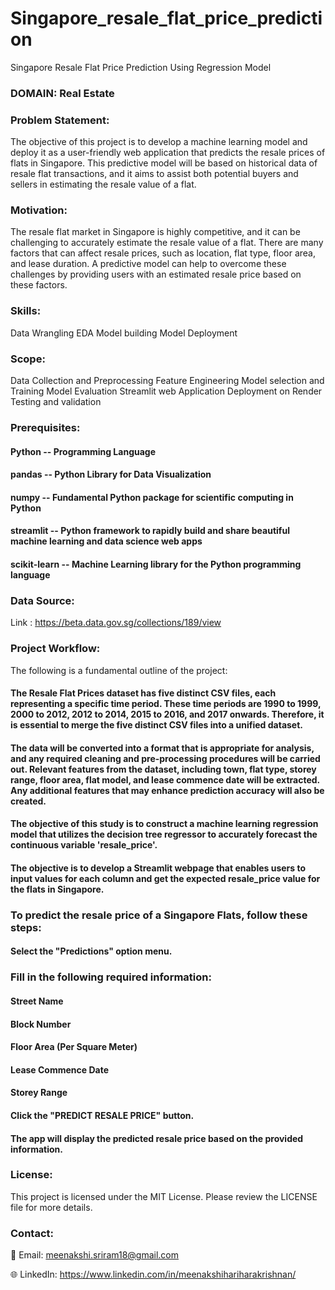 # Singapore_resale_flat_price_prediction
Singapore Resale Flat Price Prediction Using Regression Model 

### DOMAIN: Real Estate

### Problem Statement:
The objective of this project is to develop a machine learning model and deploy it as a user-friendly web application that predicts the resale prices of flats in Singapore. This predictive model will be based on historical data of resale flat transactions, and it aims to assist both potential buyers and sellers in estimating the resale value of a flat.

### Motivation:
The resale flat market in Singapore is highly competitive, and it can be challenging to accurately estimate the resale value of a flat. There are many factors that can affect resale prices, such as location, flat type, floor area, and lease duration. A predictive model can help to overcome these challenges by providing users with an estimated resale price based on these factors.

### Skills:
Data Wrangling
EDA
Model building
Model Deployment

### Scope:
Data Collection and Preprocessing
Feature Engineering
Model selection and Training
Model Evaluation
Streamlit web Application
Deployment on Render
Testing and validation

### Prerequisites:
#### Python -- Programming Language
#### pandas -- Python Library for Data Visualization
#### numpy -- Fundamental Python package for scientific computing in Python
#### streamlit -- Python framework to rapidly build and share beautiful machine learning and data science web apps
#### scikit-learn -- Machine Learning library for the Python programming language

### Data Source:
Link : https://beta.data.gov.sg/collections/189/view

### Project Workflow:
The following is a fundamental outline of the project:

#### The Resale Flat Prices dataset has five distinct CSV files, each representing a specific time period. These time periods are 1990 to 1999, 2000 to 2012, 2012 to 2014, 2015 to 2016, and 2017 onwards. Therefore, it is essential to merge the five distinct CSV files into a unified dataset.

#### The data will be converted into a format that is appropriate for analysis, and any required cleaning and pre-processing procedures will be carried out. Relevant features from the dataset, including town, flat type, storey range, floor area, flat model, and lease commence date will be extracted. Any additional features that may enhance prediction accuracy will also be created.

#### The objective of this study is to construct a machine learning regression model that utilizes the decision tree regressor to accurately forecast the continuous variable 'resale_price'.

#### The objective is to develop a Streamlit webpage that enables users to input values for each column and get the expected resale_price value for the flats in Singapore.

### To predict the resale price of a Singapore Flats, follow these steps:

#### Select the "Predictions" option menu.

### Fill in the following required information:
#### Street Name
#### Block Number
#### Floor Area (Per Square Meter)
#### Lease Commence Date
#### Storey Range
#### Click the "PREDICT RESALE PRICE" button.

#### The app will display the predicted resale price based on the provided information.

### License:
This project is licensed under the MIT License. Please review the LICENSE file for more details.

### Contact:
📧 Email: meenakshi.sriram18@gmail.com

🌐 LinkedIn: https://www.linkedin.com/in/meenakshihariharakrishnan/

